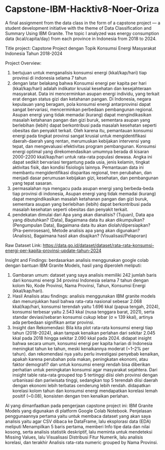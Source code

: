 # Capstone-IBM-Hacktiv8-Noer-Oriza
A final assignment from the data class in the form of a capstone project — a student development initiative with the theme of Data Classification and Summary Using IBM Granite. The topic I analyzed was energy consumption data (kcal/capita/day) from each province in Indonesia from 2018 to 2024.

Title project: Capstone Project dengan Topik Konsumsi Energi Masyarakat Indonesia Tahun 2018-2024

Project Overview: 
1. bertujuan untuk menganalisis konsumsi energi (kkal/kap/hari) tiap provinsi di indonesia selama 7 tahun
2. dengan latar belakang bahwa Konsumsi energi per kapita per hari (kkal/kap/hari) adalah indikator krusial kesehatan dan kesejahteraan masyarakat. Data ini mencerminkan asupan energi individu, yang terkait erat dengan status gizi dan ketahanan pangan. Di Indonesia, negara kepulauan yang beragam, pola konsumsi energi antarprovinsi dapat sangat bervariasi, mencerminkan perbedaan pembangunan regional. Asupan energi yang tidak memadai (kurang) dapat mengindikasikan masalah ketahanan pangan dan gizi buruk, sementara asupan yang berlebihan (lebih) dapat berkontribusi pada masalah kesehatan seperti obesitas dan penyakit terkait. Oleh karena itu, pemantauan konsumsi energi pada tingkat provinsi sangat krusial untuk mengidentifikasi daerah-daerah yang rentan, merumuskan kebijakan intervensi yang tepat, dan mengevaluasi efektivitas program pembangunan. Konsumsi energi optimal yang direkomendasikan umumnya berada di kisaran 2000-2200 kkal/kap/hari untuk rata-rata populasi dewasa. Angka ini dapat sedikit bervariasi tergantung pada usia, jenis kelamin, tingkat aktivitas fisik, dan kondisi fisiologis lainnya. Pemantauan data ini membantu mengidentifikasi disparitas regional, tren perubahan, dan menjadi dasar perumusan kebijakan gizi, kesehatan, dan pembangunan yang tepat sasaran.
3. permasalahan nya mengacu pada asupan energi yang berbeda-beda tiap provinsi di indonesia, Asupan energi yang tidak memadai (kurang) dapat mengindikasikan masalah ketahanan pangan dan gizi buruk, sementara asupan yang berlebihan (lebih) dapat berkontribusi pada masalah kesehatan seperti obesitas dan penyakit terkait.
4. pendekatan dimulai dari Apa yang akan dianalisis? (Tujuan), Data apa yang dibutuhkan? (Data), Bagaimana data itu akan dikumpulkan? (Pengumpulan Data), Bagaimana data itu akan diolah/dipersiapkan? (Pra-pemrosesan), Metode analisis apa yang akan digunakan? (Analisis), Bagaimana hasil akan disajikan? (Visualisasi/Pelaporan)

Raw Dataset Link: https://data.go.id/dataset/dataset/rata-rata-konsumsi-energi-per-kapita-provinsi-update-tahun-2024

Insight and Findings: berdasarkan analisis menggunakan google colab dengan bantuan IBM Granite Models, hasil yang diperoleh meliputi:
1. Gambaran umum: dataset yang saya analisis memiliki 242 jumlah baris dari konsumsi energi 34 provinsi Indonesia selama 7 tahun dengan kolom No, Kode Provinsi, Nama Provinsi, Tahun, Konsumsi Energi (kkal/kap/hari).
2. Hasil Analisis atau findings: analisis menggunakan IBM granite models dan menunjukkan hasil bahwa rata-rata nasional sebesar 2.068 kkal/kap/hari, konsumsi terendah yaitu 1.696 kkal (papua tengah, 2024), konsumsi terbesar yaitu 2.543 kkal (nusa tenggara barat, 2021), serta standar deviasi/sebaran konsumsi cukup lebar (σ ≈ 139 kkal), artinya ada perbedaan signifikan antar provinsi.
3. Insight dan Rekomendasi: Bila kita plot rata‑rata konsumsi energi tiap tahun (2018–2024), akan tampak kenaikan perlahan dari sekitar 2.045 kkal pada 2018 hingga sekitar 2.090 kkal pada 2024. didapat insight bahwa secara umum, konsumsi energi per kapita harian di Indonesia meningkat tahun ke tahun, meski kenaikannya moderat (~1–2% per tahun). dan rekomendasi nya yaitu perlu investigasi penyebab kenaikan, apakah karena perubahan pola makan, peningkatan ekonomi, atau faktor demografi? dan untuk konsumsi energi rendah bisa diberikan perhatian untuk peningkatan konsumsi agar masyarakat sejahtera. Dari insight table rata-rata grouped top 5 tertinggi diisi oleh provinsi dengan urbanisasi dan pariwisata tinggi, sedangkan top 5 terendah diisi daerah dengan ekonomi lebih terbatas cenderung lebih rendah. didapatkan korelasi kolom tahun dan konsumsi energi mendapatkan korelasi lemah positif (~0.08), konsisten dengan tren kenaikan perlahan.

AI yang dimanfaatkan pada pengerjaan capstone project ini: IBM Granite Models yang digunakan di platform Google Colab Notebook. Penjelasan penggunaannya pertama yaitu untuk membaca dataset yang akan saya analisis yaitu agar CSV dibaca ke DataFrame, lalu eksplorasi data (EDA) meliputi Menampilkan 5 baris pertama, memberi Info tipe data dan nilai kosong, serta analisis statistik deskriptif, lalu meminta untuk mendeteksi Missing Values, lalu Visualisasi Distribusi Fitur Numerik, lalu analisis korelasi, dan terakhir Analisis rata-rata numeric grouped by Nama Provinsi.

